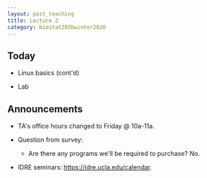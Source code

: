 ```yaml
---
layout: post_teaching
title: Lecture 2
category: biostat203bwinter2020
---
```


## Today

- Linux basics (cont'd)  

- Lab

## Announcements

- TA's office hours changed to Friday @ 10a-11a.

- Question from survey:  
    - Are there any programs we'll be required to purchase? No.  
- IDRE seminars: <https://idre.ucla.edu/calendar>.